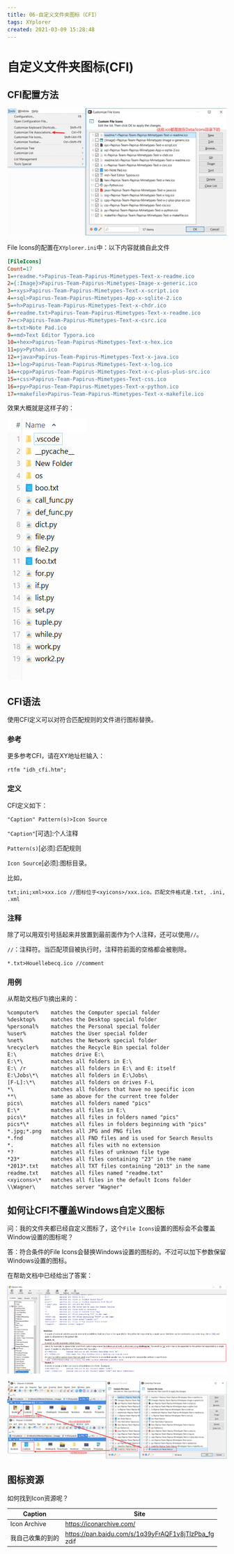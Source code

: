 ```yaml
---
title: 06-自定义文件夹图标（CFI）
tags: XYplorer
created: 2021-03-09 15:28:48
---
```



# 自定义文件夹图标(CFI)

## CFI配置方法

![FileIcon-1](_resources/FileIcon-1.png)

File Icons的配置在`XYplorer.ini`中：以下内容就摘自此文件

```ini
[FileIcons]
Count=17
1=+readme.*>Papirus-Team-Papirus-Mimetypes-Text-x-readme.ico
2={:Image}>Papirus-Team-Papirus-Mimetypes-Image-x-generic.ico
3=+xys>Papirus-Team-Papirus-Mimetypes-Text-x-script.ico
4=+sql>Papirus-Team-Papirus-Mimetypes-App-x-sqlite-2.ico
5=+h>Papirus-Team-Papirus-Mimetypes-Text-x-chdr.ico
6=+readme.txt>Papirus-Team-Papirus-Mimetypes-Text-x-readme.ico
7=+c>Papirus-Team-Papirus-Mimetypes-Text-x-csrc.ico
8=+txt>Note Pad.ico
9=+md>Text Editor Typora.ico
10=+hex>Papirus-Team-Papirus-Mimetypes-Text-x-hex.ico
11=py>Python.ico
12=+java>Papirus-Team-Papirus-Mimetypes-Text-x-java.ico
13=+log>Papirus-Team-Papirus-Mimetypes-Text-x-log.ico
14=+cpp>Papirus-Team-Papirus-Mimetypes-Text-x-c-plus-plus-src.ico
15=+css>Papirus-Team-Papirus-Mimetypes-Text-css.ico
16=+py>Papirus-Team-Papirus-Mimetypes-Text-x-python.ico
17=+makefile>Papirus-Team-Papirus-Mimetypes-Text-x-makefile.ico
```

效果大概就是这样子的：

![FileIcon-2](_resources/FileIcon-2.png)

## CFI语法

使用CFI定义可以对符合匹配规则的文件进行图标替换。

### 参考

更多参考CFI，请在XY地址栏输入：

```
rtfm "idh_cfi.htm";
```

### 定义

CFI定义如下：

```x
"Caption" Pattern(s)>Icon Source
```

`"Caption"`[可选]:个人注释

`Pattern(s)`[必须]:匹配规则

`Icon Source`[必须]:图标目录。

比如，

```
txt;ini;xml>xxx.ico //图标位于<xyicons>/xxx.ico。匹配文件格式是.txt, .ini, .xml
```

### 注释

除了可以用双引号括起来并放置到最前面作为个人注释，还可以使用`//`。

`//`：注释符。当匹配项目被执行时，注释符前面的空格都会被剔除。

```
*.txt>Houellebecq.ico //comment
```

### 用例

从帮助文档(F1)摘出来的：

```
%computer%    matches the Computer special folder
%desktop%     matches the Desktop special folder
%personal%    matches the Personal special folder
%user%        matches the User special folder
%net%         matches the Network special folder
%recycler%    matches the Recycle Bin special folder
E:\           matches drive E:\
E:\*\         matches all folders in E:\
E:\ /r        matches all folders in E:\ and E: itself
E:\Jobs\*\    matches all folders in E:\Jobs\
[F-L]:\*\     matches all folders on drives F-L
*\            matches all folders that have no specific icon
**\           same as above for the current tree folder
pics\         matches all folders named "pics"
E:\*          matches all files in E:\
pics\*        matches all files in folders named "pics"
pics*\*       matches all files in folders beginning with "pics"
*.jpg;*.png   matches all JPG and PNG files
*.fnd         matches all FND files and is used for Search Results
*.            matches all files with no extension 
*?            matches all files of unknown file type
*23*          matches all files containing "23" in the name
*2013*.txt    matches all TXT files containing "2013" in the name
readme.txt    matches all files named "readme.txt"
<xyicons>\*   matches all files in the default Icons folder
\\Wagner\     matches server "Wagner"
```



## 如何让CFI不覆盖Windows自定义图标

问：我的文件夹都已经自定义图标了，这个`File Icons`设置的图标会不会覆盖Window设置的图标呢？

答：符合条件的File Icons会替换Windows设置的图标的。不过可以加下参数保留Windows设置的图标。

在帮助文档中已经给出了答案：

![FileIcon-3](_resources/FileIcon-3.png)

![FileIcon-4](_resources/FileIcon-4.png)

## 图标资源

如何找到Icon资源呢？

| Caption          | Site                                                      |
| ---------------- | --------------------------------------------------------- |
| Icon Archive     | https://iconarchive.com/                                  |
| 我自己收集的到的 | https://pan.baidu.com/s/1q39yFrAQF1v8jTlzPba_fg<br />zdif |

